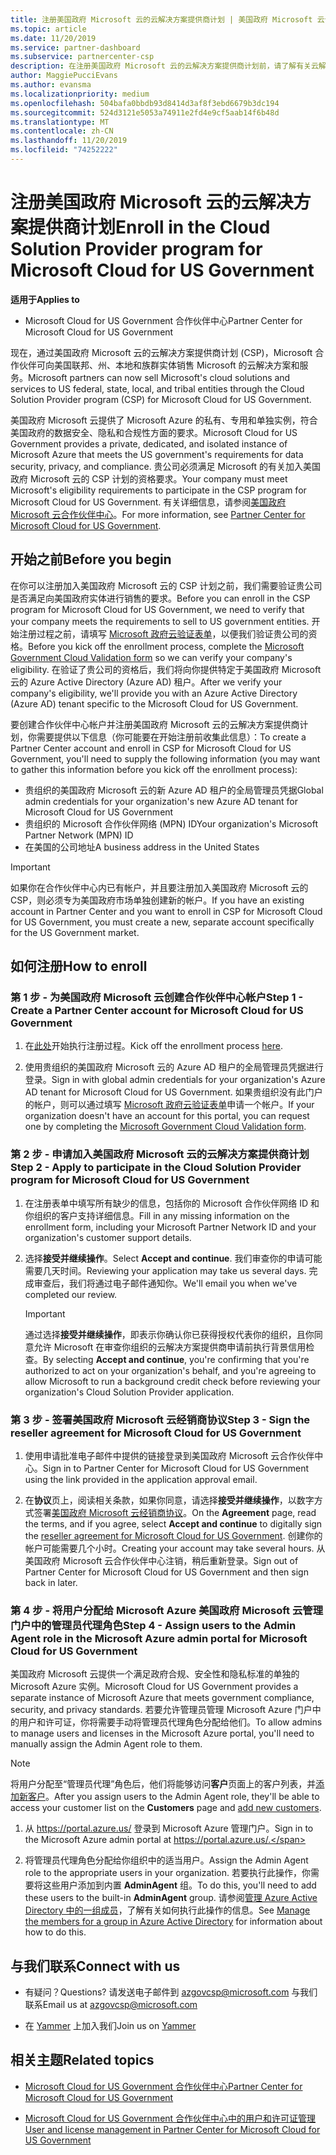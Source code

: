 ```yaml
---
title: 注册美国政府 Microsoft 云的云解决方案提供商计划 | 美国政府 Microsoft 云合作伙伴中心
ms.topic: article
ms.date: 11/20/2019
ms.service: partner-dashboard
ms.subservice: partnercenter-csp
description: 在注册美国政府 Microsoft 云的云解决方案提供商计划前，请了解有关云解决方案提供商计划要求的详细信息。
author: MaggiePucciEvans
ms.author: evansma
ms.localizationpriority: medium
ms.openlocfilehash: 504bafa0bbdb93d8414d3af8f3ebd6679b3dc194
ms.sourcegitcommit: 524d3121e5053a74911e2fd4e9cf5aab14f6b48d
ms.translationtype: MT
ms.contentlocale: zh-CN
ms.lasthandoff: 11/20/2019
ms.locfileid: "74252222"
---
```

# <a name="enroll-in-the-cloud-solution-provider-program-for-microsoft-cloud-for-us-government"></a><span data-ttu-id="463de-103">注册美国政府 Microsoft 云的云解决方案提供商计划</span><span class="sxs-lookup"><span data-stu-id="463de-103">Enroll in the Cloud Solution Provider program for Microsoft Cloud for US Government</span></span>

<span data-ttu-id="463de-104">**适用于**</span><span class="sxs-lookup"><span data-stu-id="463de-104">**Applies to**</span></span>

-  <span data-ttu-id="463de-105">Microsoft Cloud for US Government 合作伙伴中心</span><span class="sxs-lookup"><span data-stu-id="463de-105">Partner Center for Microsoft Cloud for US Government</span></span>

<span data-ttu-id="463de-106">现在，通过美国政府 Microsoft 云的云解决方案提供商计划 (CSP)，Microsoft 合作伙伴可向美国联邦、州、本地和族群实体销售 Microsoft 的云解决方案和服务。</span><span class="sxs-lookup"><span data-stu-id="463de-106">Microsoft partners can now sell Microsoft's cloud solutions and services to US federal, state, local, and tribal entities through the Cloud Solution Provider program (CSP) for Microsoft Cloud for US Government.</span></span> 

<span data-ttu-id="463de-107">美国政府 Microsoft 云提供了 Microsoft Azure 的私有、专用和单独实例，符合美国政府的数据安全、隐私和合规性方面的要求。</span><span class="sxs-lookup"><span data-stu-id="463de-107">Microsoft Cloud for US Government provides a private, dedicated, and isolated instance of Microsoft Azure that meets the US government's requirements for data security, privacy, and compliance.</span></span> <span data-ttu-id="463de-108">贵公司必须满足 Microsoft 的有关加入美国政府 Microsoft 云的 CSP 计划的资格要求。</span><span class="sxs-lookup"><span data-stu-id="463de-108">Your company must meet Microsoft's eligibility requirements to participate in the CSP program for Microsoft Cloud for US Government.</span></span> <span data-ttu-id="463de-109">有关详细信息，请参阅[美国政府 Microsoft 云合作伙伴中心](partner-center-for-microsoft-us-govt-cloud.md)。</span><span class="sxs-lookup"><span data-stu-id="463de-109">For more information, see [Partner Center for Microsoft Cloud for US Government](partner-center-for-microsoft-us-govt-cloud.md).</span></span>

## <a name="before-you-begin"></a><span data-ttu-id="463de-110">开始之前</span><span class="sxs-lookup"><span data-stu-id="463de-110">Before you begin</span></span>

<span data-ttu-id="463de-111">在你可以注册加入美国政府 Microsoft 云的 CSP 计划之前，我们需要验证贵公司是否满足向美国政府实体进行销售的要求。</span><span class="sxs-lookup"><span data-stu-id="463de-111">Before you can enroll in the CSP program for Microsoft Cloud for US Government, we need to verify that your company meets the requirements to sell to US government entities.</span></span> <span data-ttu-id="463de-112">开始注册过程之前，请填写 [Microsoft 政府云验证表单](https://azuregov.microsoft.com/csp)，以便我们验证贵公司的资格。</span><span class="sxs-lookup"><span data-stu-id="463de-112">Before you kick off the enrollment process, complete the [Microsoft Government Cloud Validation form](https://azuregov.microsoft.com/csp) so we can verify your company's eligibility.</span></span> <span data-ttu-id="463de-113">在验证了贵公司的资格后，我们将向你提供特定于美国政府 Microsoft 云的 Azure Active Directory (Azure AD) 租户。</span><span class="sxs-lookup"><span data-stu-id="463de-113">After we verify your company's eligibility, we'll provide you with an Azure Active Directory (Azure AD) tenant specific to the Microsoft Cloud for US Government.</span></span>  

<span data-ttu-id="463de-114">要创建合作伙伴中心帐户并注册美国政府 Microsoft 云的云解决方案提供商计划，你需要提供以下信息（你可能要在开始注册前收集此信息）：</span><span class="sxs-lookup"><span data-stu-id="463de-114">To create a Partner Center account and enroll in CSP for Microsoft Cloud for US Government, you'll need to supply the following information (you may want to gather this information before you kick off the enrollment process):</span></span>

-  <span data-ttu-id="463de-115">贵组织的美国政府 Microsoft 云的新 Azure AD 租户的全局管理员凭据</span><span class="sxs-lookup"><span data-stu-id="463de-115">Global admin credentials for your organization's new Azure AD tenant for Microsoft Cloud for US Government</span></span>
-  <span data-ttu-id="463de-116">贵组织的 Microsoft 合作伙伴网络 (MPN) ID</span><span class="sxs-lookup"><span data-stu-id="463de-116">Your organization's Microsoft Partner Network (MPN) ID</span></span> 
-  <span data-ttu-id="463de-117">在美国的公司地址</span><span class="sxs-lookup"><span data-stu-id="463de-117">A business address in the United States</span></span>

> [!IMPORTANT]  
> <span data-ttu-id="463de-118">如果你在合作伙伴中心内已有帐户，并且要注册加入美国政府 Microsoft 云的 CSP，则必须专为美国政府市场单独创建新的帐户。</span><span class="sxs-lookup"><span data-stu-id="463de-118">If you have an existing account in Partner Center and you want to enroll in CSP for Microsoft Cloud for US Government, you must create a new, separate account specifically for the US Government market.</span></span>

## <a name="how-to-enroll"></a><span data-ttu-id="463de-119">如何注册</span><span class="sxs-lookup"><span data-stu-id="463de-119">How to enroll</span></span> 

### <a name="step-1---create-a-partner-center-account-for-microsoft-cloud-for-us-government"></a><span data-ttu-id="463de-120">第 1 步 - 为美国政府 Microsoft 云创建合作伙伴中心帐户</span><span class="sxs-lookup"><span data-stu-id="463de-120">Step 1 - Create a Partner Center account for Microsoft Cloud for US Government</span></span>

1.  <span data-ttu-id="463de-121">在[此处](https://partnercenter.microsoft.com/register/resellerusgjoinnow)开始执行注册过程。</span><span class="sxs-lookup"><span data-stu-id="463de-121">Kick off the enrollment process [here](https://partnercenter.microsoft.com/register/resellerusgjoinnow).</span></span> 

2.  <span data-ttu-id="463de-122">使用贵组织的美国政府 Microsoft 云的 Azure AD 租户的全局管理员凭据进行登录。</span><span class="sxs-lookup"><span data-stu-id="463de-122">Sign in with global admin credentials for your organization's Azure AD tenant for Microsoft Cloud for US Government.</span></span> <span data-ttu-id="463de-123">如果贵组织没有此门户的帐户，则可以通过填写 [Microsoft 政府云验证表单](https://azuregov.microsoft.com/csp)申请一个帐户。</span><span class="sxs-lookup"><span data-stu-id="463de-123">If your organization doesn't have an account for this portal, you can request one by completing the [Microsoft Government Cloud Validation form](https://azuregov.microsoft.com/csp).</span></span>


### <a name="step-2---apply-to-participate-in-the-cloud-solution-provider-program-for-microsoft-cloud-for-us-government"></a><span data-ttu-id="463de-124">第 2 步 - 申请加入美国政府 Microsoft 云的云解决方案提供商计划</span><span class="sxs-lookup"><span data-stu-id="463de-124">Step 2 - Apply to participate in the Cloud Solution Provider program for Microsoft Cloud for US Government</span></span>

1.  <span data-ttu-id="463de-125">在注册表单中填写所有缺少的信息，包括你的 Microsoft 合作伙伴网络 ID 和你组织的客户支持详细信息。</span><span class="sxs-lookup"><span data-stu-id="463de-125">Fill in any missing information on the enrollment form, including your Microsoft Partner Network ID and your organization's customer support details.</span></span> 

2.  <span data-ttu-id="463de-126">选择**接受并继续操作**。</span><span class="sxs-lookup"><span data-stu-id="463de-126">Select **Accept and continue**.</span></span> <span data-ttu-id="463de-127">我们审查你的申请可能需要几天时间。</span><span class="sxs-lookup"><span data-stu-id="463de-127">Reviewing your application may take us several days.</span></span> <span data-ttu-id="463de-128">完成审查后，我们将通过电子邮件通知你。</span><span class="sxs-lookup"><span data-stu-id="463de-128">We'll email you when we've completed our review.</span></span>

    > [!IMPORTANT]  
    > <span data-ttu-id="463de-129">通过选择**接受并继续操作**，即表示你确认你已获得授权代表你的组织，且你同意允许 Microsoft 在审查你组织的云解决方案提供商申请前执行背景信用检查。</span><span class="sxs-lookup"><span data-stu-id="463de-129">By selecting **Accept and continue**, you're confirming that you're authorized to act on your organization's behalf, and you're agreeing to allow Microsoft to run a background credit check before reviewing your organization's Cloud Solution Provider application.</span></span>


### <a name="step-3---sign-the-reseller-agreement-for-microsoft-cloud-for-us-government"></a><span data-ttu-id="463de-130">第 3 步 - 签署美国政府 Microsoft 云经销商协议</span><span class="sxs-lookup"><span data-stu-id="463de-130">Step 3 - Sign the reseller agreement for Microsoft Cloud for US Government</span></span>

1. <span data-ttu-id="463de-131">使用申请批准电子邮件中提供的链接登录到美国政府 Microsoft 云合作伙伴中心。</span><span class="sxs-lookup"><span data-stu-id="463de-131">Sign in to Partner Center for Microsoft Cloud for US Government using the link provided in the application approval email.</span></span> 

2. <span data-ttu-id="463de-132">在**协议**页上，阅读相关条款，如果你同意，请选择**接受并继续操作**，以数字方式签署[美国政府 Microsoft 云经销商协议](https://go.microsoft.com/fwlink/p/?linkid=843364)。</span><span class="sxs-lookup"><span data-stu-id="463de-132">On the **Agreement** page, read the terms, and if you agree, select **Accept and continue** to digitally sign the [reseller agreement for Microsoft Cloud for US Government](https://go.microsoft.com/fwlink/p/?linkid=843364).</span></span> <span data-ttu-id="463de-133">创建你的帐户可能需要几个小时。</span><span class="sxs-lookup"><span data-stu-id="463de-133">Creating your account may take several hours.</span></span> <span data-ttu-id="463de-134">从美国政府 Microsoft 云合作伙伴中心注销，稍后重新登录。</span><span class="sxs-lookup"><span data-stu-id="463de-134">Sign out of Partner Center for Microsoft Cloud for US Government and then sign back in later.</span></span>


### <a name="step-4---assign-users-to-the-admin-agent-role-in-the-microsoft-azure-admin-portal-for-microsoft-cloud-for-us-government"></a><span data-ttu-id="463de-135">第 4 步 - 将用户分配给 Microsoft Azure 美国政府 Microsoft 云管理门户中的管理员代理角色</span><span class="sxs-lookup"><span data-stu-id="463de-135">Step 4 - Assign users to the Admin Agent role in the Microsoft Azure admin portal for Microsoft Cloud for US Government</span></span>

<span data-ttu-id="463de-136">美国政府 Microsoft 云提供一个满足政府合规、安全性和隐私标准的单独的 Microsoft Azure 实例。</span><span class="sxs-lookup"><span data-stu-id="463de-136">Microsoft Cloud for US Government provides a separate instance of Microsoft Azure that meets government compliance, security, and privacy standards.</span></span> <span data-ttu-id="463de-137">若要允许管理员管理 Microsoft Azure 门户中的用户和许可证，你将需要手动将管理员代理角色分配给他们。</span><span class="sxs-lookup"><span data-stu-id="463de-137">To allow admins to manage users and licenses in the Microsoft Azure portal, you'll need to manually assign the Admin Agent role to them.</span></span>

> [!NOTE]  
> <span data-ttu-id="463de-138">将用户分配至“管理员代理”角色后，他们将能够访问**客户**页面上的客户列表，并[添加新客户](add-a-new-customer.md)。</span><span class="sxs-lookup"><span data-stu-id="463de-138">After you assign users to the Admin Agent role, they'll be able to access your customer list on the **Customers** page and [add new customers](add-a-new-customer.md).</span></span>   

1.  <span data-ttu-id="463de-139">从 https://portal.azure.us/ 登录到 Microsoft Azure 管理门户。</span><span class="sxs-lookup"><span data-stu-id="463de-139">Sign in to the Microsoft Azure admin portal at https://portal.azure.us/.</span></span>

2.  <span data-ttu-id="463de-140">将管理员代理角色分配给你组织中的适当用户。</span><span class="sxs-lookup"><span data-stu-id="463de-140">Assign the Admin Agent role to the appropriate users in your organization.</span></span> <span data-ttu-id="463de-141">若要执行此操作，你需要将这些用户添加到内置 **AdminAgent** 组。</span><span class="sxs-lookup"><span data-stu-id="463de-141">To do this, you'll need to add these users to the built-in **AdminAgent** group.</span></span> <span data-ttu-id="463de-142">请参阅[管理 Azure Active Directory 中的一组成员](https://docs.microsoft.com/azure/active-directory/active-directory-groups-members-azure-portal)，了解有关如何执行此操作的信息。</span><span class="sxs-lookup"><span data-stu-id="463de-142">See [Manage the members for a group in Azure Active Directory](https://docs.microsoft.com/azure/active-directory/active-directory-groups-members-azure-portal) for information about how to do this.</span></span>
 
## <a name="connect-with-us"></a><span data-ttu-id="463de-143">与我们联系</span><span class="sxs-lookup"><span data-stu-id="463de-143">Connect with us</span></span>

- <span data-ttu-id="463de-144">有疑问？</span><span class="sxs-lookup"><span data-stu-id="463de-144">Questions?</span></span> <span data-ttu-id="463de-145">请发送电子邮件到 azgovcsp@microsoft.com 与我们联系</span><span class="sxs-lookup"><span data-stu-id="463de-145">Email us at azgovcsp@microsoft.com</span></span>

- <span data-ttu-id="463de-146">在 [Yammer](https://www.yammer.com/cloudpartnercommunity/#/threads/inGroup?type=in_group&feedId=11509777&view=all) 上加入我们</span><span class="sxs-lookup"><span data-stu-id="463de-146">Join us on [Yammer](https://www.yammer.com/cloudpartnercommunity/#/threads/inGroup?type=in_group&feedId=11509777&view=all)</span></span> 

## <a name="related-topics"></a><span data-ttu-id="463de-147">相关主题</span><span class="sxs-lookup"><span data-stu-id="463de-147">Related topics</span></span>

-  [<span data-ttu-id="463de-148">Microsoft Cloud for US Government 合作伙伴中心</span><span class="sxs-lookup"><span data-stu-id="463de-148">Partner Center for Microsoft Cloud for US Government</span></span>](partner-center-for-microsoft-us-govt-cloud.md)

-  [<span data-ttu-id="463de-149">Microsoft Cloud for US Government 合作伙伴中心中的用户和许可证管理</span><span class="sxs-lookup"><span data-stu-id="463de-149">User and license management in Partner Center for Microsoft Cloud for US Government</span></span>](user-management-in-partner-center-for-microsoft-us-govt-cloud.md)


